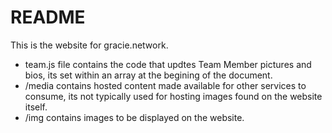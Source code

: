 # README
This is the website for gracie.network.

* team.js file contains the code that updtes Team Member pictures and bios, its set within an array at the begining of the document.
* /media contains hosted content made available for other services to consume, its not typically used for hosting images found on the website itself.
* /img contains images to be displayed on the website.
